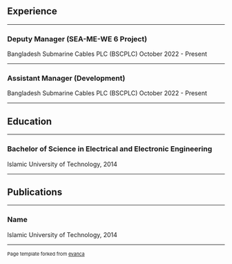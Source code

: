## Experience

---

### Deputy Manager (SEA-ME-WE 6 Project) 

Bangladesh Submarine Cables PLC (BSCPLC) 
October 2022 - Present

---

### Assistant Manager (Development) 

Bangladesh Submarine Cables PLC (BSCPLC) 
October 2022 - Present

---

## Education

---

### Bachelor of Science in Electrical and Electronic Engineering 

Islamic University of Technology, 2014

---

## Publications

---

### Name 

Islamic University of Technology, 2014

---
<p style="font-size:11px">Page template forked from <a href="https://github.com/evanca/quick-portfolio">evanca</a></p>
<!-- Remove above link if you don't want to attibute -->
